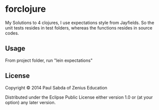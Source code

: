 # forclojure

My Solutions to 4 clojures, I use expectations style from Jayfields. So the unit tests resides in test folders,
 whereas the functions resides in source codes.

## Usage

From project folder, run "lein expectations"

## License

Copyright © 2014 Paul Sabda of Zenius Education

Distributed under the Eclipse Public License either version 1.0 or (at
your option) any later version.
